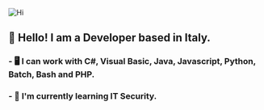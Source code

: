 <!--- <img src="https://64.media.tumblr.com/804608d86f3d3996e411d15174eb0e68/tumblr_oldzk8CekB1w3yrmwo1_500.gifv" width="500" height="280" /> --->
![Hi](https://image.noelshack.com/fichiers/2020/35/5/1598601380-tenor.gif)
## 👋 Hello! I am a Developer based in Italy.
### - 🖥️ I can work with C#, Visual Basic, Java, Javascript, Python, Batch, Bash and PHP.
### - 🌱 I'm currently learning IT Security.
